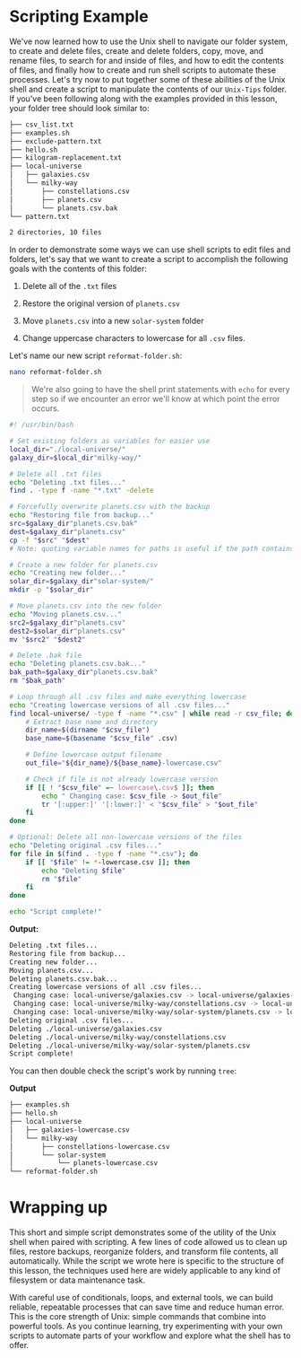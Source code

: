 # Scripting Example
We've now learned how to use the Unix shell to navigate our folder system, to create and delete files, create and delete folders, copy, move, and rename files, to search for and inside of files, and how to edit the contents of files, and finally how to create and run shell scripts to automate these processes. Let's try now to put together some of these abilities of the Unix shell and create a script to manipulate the contents of our `Unix-Tips` folder. If you've been following along with the examples provided in this lesson, your folder tree should look similar to:
```bash
├── csv_list.txt
├── examples.sh
├── exclude-pattern.txt
├── hello.sh
├── kilogram-replacement.txt
├── local-universe
│   ├── galaxies.csv
│   └── milky-way
│       ├── constellations.csv
│       ├── planets.csv
│       └── planets.csv.bak
└── pattern.txt

2 directories, 10 files
```
In order to demonstrate some ways we can use shell scripts to edit files and folders, let's say that we want to create a script to accomplish the following goals with the contents of this folder:

1. Delete all of the `.txt` files

2. Restore the original version of `planets.csv`

3. Move `planets.csv` into a new `solar-system` folder

4. Change uppercase characters to lowercase for all `.csv` files.

Let's name our new script `reformat-folder.sh`:
```bash
nano reformat-folder.sh
```
> We're also going to have the shell print statements with `echo` for every step so if we encounter an error we'll know at which point the error occurs.
```bash
#! /usr/bin/bash

# Set existing folders as variables for easier use
local_dir="./local-universe/"
galaxy_dir=$local_dir"milky-way/"

# Delete all .txt files
echo "Deleting .txt files..."
find . -type f -name "*.txt" -delete

# Forcefully overwrite planets.csv with the backup
echo "Restoring file from backup..."
src=$galaxy_dir"planets.csv.bak"
dest=$galaxy_dir"planets.csv"
cp -f "$src" "$dest"
# Note: quoting variable names for paths is useful if the path contains spaces

# Create a new folder for planets.csv
echo "Creating new folder..."
solar_dir=$galaxy_dir"solar-system/"
mkdir -p "$solar_dir"

# Move planets.csv into the new folder
echo "Moving planets.csv..."
src2=$galaxy_dir"planets.csv"
dest2=$solar_dir"planets.csv"
mv "$src2" "$dest2"

# Delete .bak file
echo "Deleting planets.csv.bak..."
bak_path=$galaxy_dir"planets.csv.bak"
rm "$bak_path"

# Loop through all .csv files and make everything lowercase
echo "Creating lowercase versions of all .csv files..."
find local-universe/ -type f -name "*.csv" | while read -r csv_file; do
    # Extract base name and directory
    dir_name=$(dirname "$csv_file")
    base_name=$(basename "$csv_file" .csv)

    # Define lowercase output filename
    out_file="${dir_name}/${base_name}-lowercase.csv"

    # Check if file is not already lowercase version
    if [[ ! "$csv_file" =~ lowercase\.csv$ ]]; then
        echo " Changing case: $csv_file -> $out_file"
        tr '[:upper:]' '[:lower:]' < "$csv_file" > "$out_file"
    fi
done

# Optional: Delete all non-lowercase versions of the files
echo "Deleting original .csv files..."
for file in $(find . -type f -name "*.csv"); do
    if [[ "$file" != *-lowercase.csv ]]; then
        echo "Deleting $file"
        rm "$file"
    fi
done

echo "Script complete!"
```
**Output:**
```bash
Deleting .txt files...
Restoring file from backup...
Creating new folder...
Moving planets.csv...
Deleting planets.csv.bak...
Creating lowercase versions of all .csv files...
 Changing case: local-universe/galaxies.csv -> local-universe/galaxies-lowercase.csv
 Changing case: local-universe/milky-way/constellations.csv -> local-universe/milky-way/constellations-lowercase.csv
 Changing case: local-universe/milky-way/solar-system/planets.csv -> local-universe/milky-way/solar-system/planets-lowercase.csv
Deleting original .csv files...
Deleting ./local-universe/galaxies.csv
Deleting ./local-universe/milky-way/constellations.csv
Deleting ./local-universe/milky-way/solar-system/planets.csv
Script complete!
```
You can then double check the script's work by running `tree`:

**Output**
```bash
├── examples.sh
├── hello.sh
├── local-universe
│   ├── galaxies-lowercase.csv
│   └── milky-way
│       ├── constellations-lowercase.csv
│       └── solar-system
│           └── planets-lowercase.csv
└── reformat-folder.sh
```
# Wrapping up
This short and simple script demonstrates some of the utility of the Unix shell when paired with scripting. A few lines of code allowed us to clean up files, restore backups, reorganize folders, and transform file contents, all automatically. While the script we wrote here is specific to the structure of this lesson, the techniques used here are widely applicable to any kind of filesystem or data maintenance task.

With careful use of conditionals, loops, and external tools, we can build reliable, repeatable processes that can save time and reduce human error. This is the core strength of Unix: simple commands that combine into powerful tools. As you continue learning, try experimenting with your own scripts to automate parts of your workflow and explore what the shell has to offer.